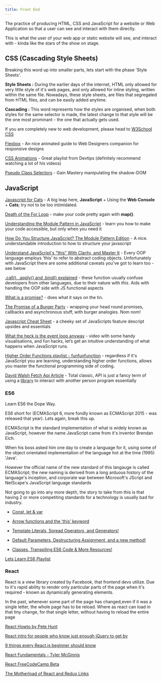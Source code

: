 ```yaml
---
title: Front End
---
```


The practice of producing HTML, CSS and JavaScript for a website or Web Application so that a user can see and interact with them directly.

This is what the user of your web app or static website will see, and interact with - kinda like the stars of the show on stage.

## **CSS** (Cascading Style Sheets)

Breaking this word up into smaller parts, lets start with the phase 'Style Sheets'.

**Style Sheets :** During the earlier days of the internet, HTML only allowed for very little style of it's web pages, and only allowed for inline styling, written within the same file. Nowadays, these style sheets, are files that segregated from HTML files, and can be easily added anytime.

**Cascading :** This word represents how the styles are organised, when both styles for the same selector is made, the latest change to that style will be the one most prominant - the one that actually gets used.

If you are completely new to web development, please head to [W3School CSS](https://www.w3schools.com/css/)

[Flexbox](https://medium.freecodecamp.com/an-animated-guide-to-flexbox-d280cf6afc35#.k9s9rseha) - An nice animated guide to Web Designers companion for responsive designs

[CSS Animations](https://www.youtube.com/watch?v=8kK-cA99SA0&list=PLqGj3iMvMa4LvJ8VctoXnPI0dtE40wfid) - Great playlist from Devtips (definitely recommend watching a lot of his videos)

[Pseudo Class Selectors](https://css-tricks.com/pseudo-class-selectors/) - Gain Mastery manipulating the shadow-DOM

## **JavaScript**

[Javascript for Cats](http://jsforcats.com) - A big leap here, **JavaScript** + Using the **Web Console** + **Cats**; try not to be too intimidated.

[Death of the For Loop](https://hackernoon.com/rethinking-javascript-death-of-the-for-loop-c431564c84a8#.ptzczddwb) - make your code pretty again with **map()**.

[Understanding the Module Pattern in JavaScript](http://adripofjavascript.com/blog/drips/understanding-the-module-pattern-in-javascript.html) - learn you how to make your code accessible, but only when you need it

[How Do You Structure JavaScript? The Module Pattern Edition](https://css-tricks.com/how-do-you-structure-javascript-the-module-pattern-edition/) - A nice. understandable introduction to how to structure your javascript

[Understand JavaScript's "this" With Clarity, and Master It](http://javascriptissexy.com/understand-javascripts-this-with-clarity-and-master-it) - Every OOP language employs 'this' to refer to abstract coding objects. Unfortunately with JavaScript there are some additional caveats you've got to learn too - see below

[.call(), .apply() and .bind() explained](https://medium.com/@owenyangg/javascript-call-apply-and-bind-explained-to-a-total-noob-63f146684564#.dni7a87om) - these function usually confuse developers from other languages, due to their nature with _this_. Aids with handling the OOP side with JS functional aspects

[What is a promise?](https://medium.com/javascript-scene/master-the-javascript-interview-what-is-a-promise-27fc71e77261#.jxkupvl21) - does what it says on the tin.

[The Promise of a Burger Party](https://kosamari.com/notes/the-promise-of-a-burger-party) - wrapping your head round promises, callbacks and asynchronous stuff, with burger analogies. Nom nom!

[Javascript Cheat Sheet](https://github.com/krishnr/JavaScript-cheat-sheet#callbacks) - a cheeky set of JavaScripts feature descript upsides and essentials

[What the heck is the event loop anyway](https://www.youtube.com/watch?v=8aGhZQkoFbQ) - video with some handy visualisations, and fun hacks, let’s get an intuitive understanding of what happens when JavaScript runs.

[Higher Order Functions playlist - funfunfunction](https://www.youtube.com/watch?v=BMUiFMZr7vk&list=PL0zVEGEvSaeEd9hlmCXrk5yUyqUag-n84) - regardless if it's JavaScript you are learning, understanding higher order functions, allows you master the functional programming side of coding.

[David Walsh Fetch Api Article](https://davidwalsh.name/fetch) - Total classic, API is just a fancy term of using a [library](https://www.quora.com/What-does-library-mean-in-the-case-of-programming-languages) to interact with another person program essentially

### **ES6**

Learn ES6 the Dope Way.

ES6 short for (ECMAScript 6, more fondly known as ECMAScript 2015 - was released that year). Lets again, break this up.

ECMAScript is the standard implementation of what is widely known as JavaScript, however the name JavaScript came from it's inventor Brendan Eich.

When his boss asked him one day to create a language for it, using some of the object orientated implementation of the language hot at the time (1995) 'Java'.

However the official name of the new standard of this langauge is called ECMAScript; the new naming is derived from a long arduous history of the language's inception, and corporate war between Microsoft's JScript and NetScape's JavaScript language standards

Not going to go into any more depth, the story to take from this is that having 2 or more competiting standards for a technology is usually bad for industry.

- [Const, let & var](https://medium.freecodecamp.org/learn-es6-the-dope-way-i-const-let-var-ae828580472b)

- [Arrow functions and the ‘this’ keyword](https://medium.freecodecamp.org/learn-es6-the-dope-way-part-ii-arrow-functions-and-the-this-keyword-381ac7a32881)

- [Template Literals, Spread Operators, and Generators!](https://medium.freecodecamp.org/learn-es6-the-dope-way-part-iii-template-literals-spread-operators-generators-592765337294)

- [Default Parameters, Destructuring Assignment, and a new method!](https://medium.freecodecamp.org/learn-es6-the-dope-way-part-iv-default-parameters-destructuring-assignment-a-new-es6-method-44393190b8c9)

- [Classes, Transpiling ES6 Code & More Resources!](https://medium.freecodecamp.org/learn-es6-the-dope-way-part-v-classes-browser-compatibility-transpiling-es6-code-47f62267661)

[Lets Learn ES6 Playlist](https://www.youtube.com/watch?v=LTbnmiXWs2k&list=PL57atfCFqj2h5fpdZD-doGEIs0NZxeJTX)

### **React**

React is a view library created by Facebook, that frontend devs utilize. Due to it's rapid ability to render only particular parts of the page when it's required - known as dynamically generating elements.

In the past, whenever some part of the page has changed,even if it was a single letter, the whole page has to be reload. Where as react can load in that tiny change, for that single letter, without having to reload the entire page

[React Howto by Pete Hunt](https://github.com/petehunt/react-howto)

[React intro for people who know just enough jQuery to get by](http://reactfordesigners.com/labs/reactjs-introduction-for-people-who-know-just-enough-jquery-to-get-by/)

[9 things every React.js beginner should know](https://camjackson.net/post/9-things-every-reactjs-beginner-should-know)

[React Fundamentals - Tyler McGinnis](https://reacttraining.com/online/react-fundamentals)

[React FreeCodeCamp Beta](http://hysterical-amusement.surge.sh)

[The Motherload of React and Redux Links](https://github.com/markerikson/react-redux-links)
